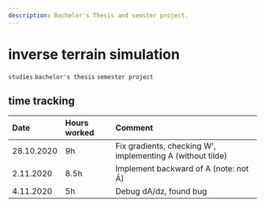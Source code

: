 ```yaml
---
description: Bachelor's Thesis and semster project.
---
```


# inverse terrain simulation

`studies` `bachelor's thesis` `semester project`

## time tracking

| Date | Hours worked | Comment |
| :--- | :--- | :--- |
| 28.10.2020 | 9h | Fix gradients, checking W', implementing A \(without tilde\) |
| 2.11.2020 | 8.5h | Implement backward of A \(note: not Ã\) |
| 4.11.2020 | 5h | Debug dA/dz, found bug |



